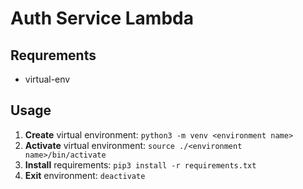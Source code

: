# Auth Service Lambda

## Requrements
* virtual-env

## Usage  
1. **Create** virtual environment: `python3 -m venv <environment name>`  
2. **Activate** virtual environment: `source ./<environment name>/bin/activate` 
3. **Install** requirements: `pip3 install -r requirements.txt`  
4. **Exit** environment: `deactivate`  
